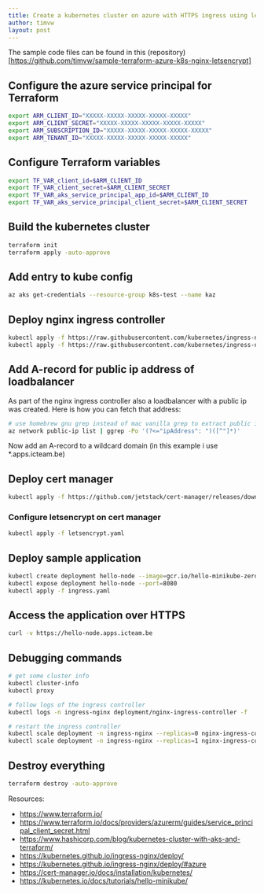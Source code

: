 ```yaml
---
title: Create a kubernetes cluster on azure with HTTPS ingress using letsencrypt
author: timvw
layout: post
---
```


The sample code files can be found in this (repository)[https://github.com/timvw/sample-terraform-azure-k8s-nginx-letsencrypt]

## Configure the azure service principal for Terraform

```bash
export ARM_CLIENT_ID="XXXXX-XXXXX-XXXXX-XXXXX-XXXXX"
export ARM_CLIENT_SECRET="XXXXX-XXXXX-XXXXX-XXXXX-XXXXX"
export ARM_SUBSCRIPTION_ID="XXXXX-XXXXX-XXXXX-XXXXX-XXXXX"
export ARM_TENANT_ID="XXXXX-XXXXX-XXXXX-XXXXX-XXXXX"
```

## Configure Terraform variables

```bash
export TF_VAR_client_id=$ARM_CLIENT_ID
export TF_VAR_client_secret=$ARM_CLIENT_SECRET
export TF_VAR_aks_service_principal_app_id=$ARM_CLIENT_ID
export TF_VAR_aks_service_principal_client_secret=$ARM_CLIENT_SECRET
```

## Build the kubernetes cluster

```bash
terraform init
terraform apply -auto-approve
```

## Add entry to kube config

```bash
az aks get-credentials --resource-group k8s-test --name kaz
```

## Deploy nginx ingress controller

```bash
kubectl apply -f https://raw.githubusercontent.com/kubernetes/ingress-nginx/nginx-0.28.0/deploy/static/mandatory.yaml
kubectl apply -f https://raw.githubusercontent.com/kubernetes/ingress-nginx/nginx-0.28.0/deploy/static/provider/cloud-generic.yaml
```

## Add A-record for public ip address of loadbalancer

As part of the nginx ingress controller also a loadbalancer with a public ip was created.
Here is how you can fetch that address:

```bash
# use homebrew gnu grep instead of mac vanilla grep to extract public ip address
az network public-ip list | ggrep -Po '(?<="ipAddress": ")([^"]*)'
```

Now add an A-record to a wildcard domain (in this example i use *.apps.icteam.be)


## Deploy cert manager

```bash
kubectl apply -f https://github.com/jetstack/cert-manager/releases/download/v0.13.0/cert-manager.yaml
```

### Configure letsencrypt on cert manager

```bash
kubectl apply -f letsencrypt.yaml 
```

## Deploy sample application

```bash
kubectl create deployment hello-node --image=gcr.io/hello-minikube-zero-install/hello-node
kubectl expose deployment hello-node --port=8080
kubectl apply -f ingress.yaml
```

## Access the application over HTTPS

```bash
curl -v https://hello-node.apps.icteam.be
```

## Debugging commands

```bash
# get some cluster info
kubectl cluster-info
kubectl proxy

# follow logs of the ingress controller
kubectl logs -n ingress-nginx deployment/nginx-ingress-controller -f

# restart the ingress controller
kubectl scale deployment -n ingress-nginx --replicas=0 nginx-ingress-controller
kubectl scale deployment -n ingress-nginx --replicas=1 nginx-ingress-controller
```
## Destroy everything

```bash
terraform destroy -auto-approve
```

Resources: 
* https://www.terraform.io/
* https://www.terraform.io/docs/providers/azurerm/guides/service_principal_client_secret.html
* https://www.hashicorp.com/blog/kubernetes-cluster-with-aks-and-terraform/
* https://kubernetes.github.io/ingress-nginx/deploy/
* https://kubernetes.github.io/ingress-nginx/deploy/#azure
* https://cert-manager.io/docs/installation/kubernetes/
* https://kubernetes.io/docs/tutorials/hello-minikube/





